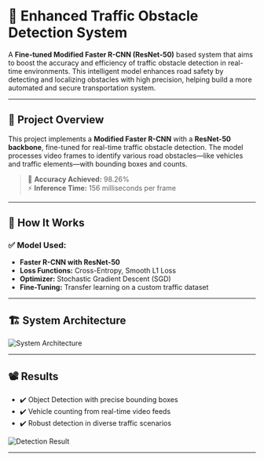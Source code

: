 # 🚗 Enhanced Traffic Obstacle Detection System

A **Fine-tuned Modified Faster R-CNN (ResNet-50)** based system that aims to boost the accuracy and efficiency of traffic obstacle detection in real-time environments. This intelligent model enhances road safety by detecting and localizing obstacles with high precision, helping build a more automated and secure transportation system.

---

## 📌 Project Overview

This project implements a **Modified Faster R-CNN** with a **ResNet-50 backbone**, fine-tuned for real-time traffic obstacle detection. The model processes video frames to identify various road obstacles—like vehicles and traffic elements—with bounding boxes and counts.

> 🎯 **Accuracy Achieved:** 98.26%  
> ⚡ **Inference Time:** 156 milliseconds per frame  

---

## 🧠 How It Works

### ✅ Model Used:
- **Faster R-CNN with ResNet-50**
- **Loss Functions:** Cross-Entropy, Smooth L1 Loss
- **Optimizer:** Stochastic Gradient Descent (SGD)
- **Fine-Tuning:** Transfer learning on a custom traffic dataset

---

## 🏗️ System Architecture

![System Architecture](https://github.com/user-attachments/assets/7e764695-5f89-4371-9663-ba95d9818880)

---

## 📽️ Results

- ✔️ Object Detection with precise bounding boxes  
- ✔️ Vehicle counting from real-time video feeds  
- ✔️ Robust detection in diverse traffic scenarios  

![Detection Result](https://github.com/user-attachments/assets/f52f730a-c264-4970-bef6-93bb0ea7f42b)

---


